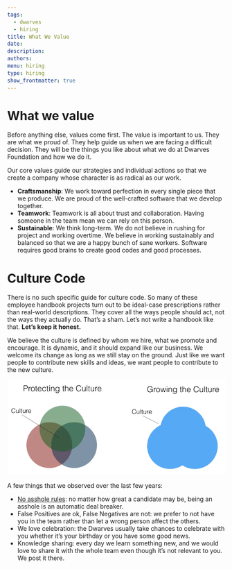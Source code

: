 ```yaml
---
tags:
  - dwarves
  - hiring
title: What We Value
date: 
description: 
authors: 
menu: hiring
type: hiring
show_frontmatter: true
---
```

# What we value
Before anything else, values come first. The value is important to us. They are what we proud of. They help guide us when we are facing a difficult decision. They will be the things you like about what we do at Dwarves Foundation and how we do it.

Our core values guide our strategies and individual actions so that we create a company whose character is as radical as our work. 

* **Craftsmanship**: We work toward perfection in every single piece that we produce. We are proud of the well-crafted software that we develop together.
* **Teamwork**: Teamwork is all about trust and collaboration. Having someone in the team mean we can rely on this person.
* **Sustainable**: We think long-term. We do not believe in rushing for project and working overtime. We believe in working sustainably and balanced so that we are a happy bunch of sane workers. Software requires good brains to create good codes and good processes.

# Culture Code
There is no such specific guide for culture code. So many of these employee handbook projects turn out to be ideal-case prescriptions rather than real-world descriptions. They cover all the ways people should act, not the ways they actually do. That’s a sham. Let’s not write a handbook like that. **Let’s keep it honest.**

We believe the culture is defined by whom we hire, what we promote and encourage. It is dynamic, and it should expand like our business. We welcome its change as long as we still stay on the ground. Just like we want people to contribute new skills and ideas, we want people to contribute to the new culture.

![](assets/what-we-value_culture-1.webp)

A few things that we observed over the last few years:

* [No asshole rules](https://www.amazon.com/Asshole-Rule-Civilized-Workplace-Surviving/dp/0446698202): no matter how great a candidate may be, being an asshole is an automatic deal breaker.
* False Positives are ok, False Negatives are not: we prefer to not have you in the team rather than let a wrong person affect the others.
* We love celebration: the Dwarves usually take chances to celebrate with you whether it’s your birthday or you have some good news.
* Knowledge sharing: every day we learn something new, and we would love to share it with the whole team even though it’s not relevant to you. We post it there.
